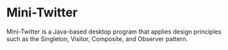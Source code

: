 # Mini-Twitter
Mini-Twitter is a Java-based desktop program that applies design principles such as the Singleton, Visitor, Composite, and Observer pattern.
